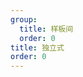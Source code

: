 ```yaml
---
group:
  title: 样板间
  order: 0
title: 独立式
order: 0
---
```


<code src="./independent/index.tsx" background="grey" compact></code>
